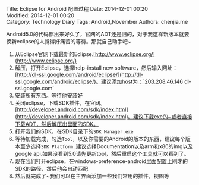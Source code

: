 Title: Eclipse for Android 配置过程 
Date: 2014-12-01 00:20  
Modified: 2014-12-01 00:20  
Category: Technology Diary
Tags: Android,November
Authors: chenjia.me

Android5.0的代码都出来好久了，官网的ADT还是旧的，对于我这样新版本就要换新eclipse的人觉得好痛苦的等待。那就自己动手吧~

1. 从Eclipse官网下载最新的Eclipse.[http://www.eclipse.org/](http://www.eclipse.org/)
2. 解压，打开Eclipse，选择help-install new software，然后输入网址：[http://dl-ssl.google.com/android/eclipse/](http://dl-ssl.google.com/android/eclipse/)。建议添加host为：`203.208.46.146 dl-ssl.google.com`
3. 安装所有东西。等待他安装好
4. 关闭eclipse，下载SDK插件，在官网。[http://developer.android.com/sdk/index.html](http://developer.android.com/sdk/index.html)。建议下载exe的~或者直接下载ADT，然后解压出里面的SDK。
5. 打开我们的SDK，在SDK目录下的`SDK Manager.exe`
6. 等待加载完成，勾选`Tool`，以及你需要的Android的版本的东西，建议每个版本至少选择`SDK Platform` ,建议选择Documentation以及arm和x86的img以及google api.如果没看到5.0请先更新tool，然后重启这个工具就可以看到了。
7. 现在我们打开eclipse，在windows-preference-android里面配置上刚才的SDK的路径，然后他会自动匹配
8. 然后就完成了~我们可以在主界面添加一些我们常用的插件，视图等